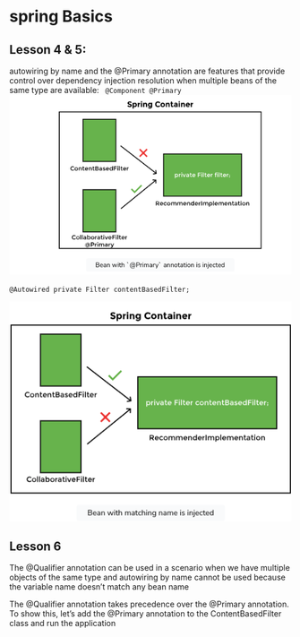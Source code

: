 # spring Basics

## Lesson 4 & 5:
 autowiring by name and the @Primary annotation
 are features that provide control over dependency 
 injection resolution when multiple beans of the same type are available:
`
 @Component
 @Primary`
![alt-text](./imgs/primary.png "optional-title")

``@Autowired
 private Filter contentBasedFilter;``

![alt-text](./imgs/prioritybyname.png "optional-title")

## Lesson 6

The @Qualifier annotation can be used in a scenario when we have multiple objects of the same type and autowiring by name cannot be used because the variable name doesn’t match any bean name

The @Qualifier annotation takes precedence over the @Primary annotation. To show this, let’s add the @Primary annotation to the ContentBasedFilter class and run the application
